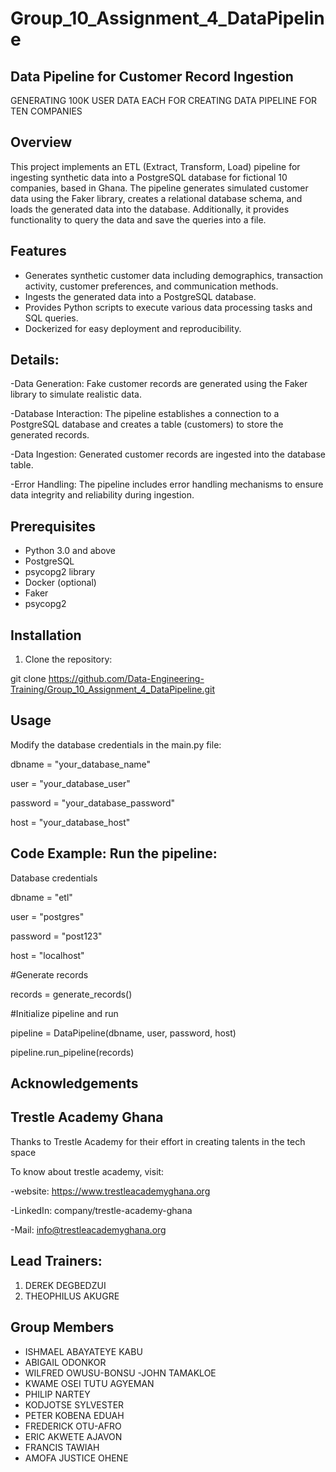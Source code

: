 # Group_10_Assignment_4_DataPipeline

## Data Pipeline for Customer Record Ingestion
GENERATING 100K USER DATA EACH  FOR CREATING DATA PIPELINE FOR TEN COMPANIES

## Overview
This project implements an ETL (Extract, Transform, Load) pipeline for ingesting synthetic data into a PostgreSQL database for  fictional 10 companies, based in Ghana. The pipeline generates simulated customer data using the Faker library, creates a relational database schema, and loads the generated data into the database. Additionally, it provides functionality to query the data and save the queries into a file.

## Features

- Generates synthetic customer data including demographics, transaction activity, customer preferences, and communication methods.
- Ingests the generated data into a PostgreSQL database.
- Provides Python scripts to execute various data processing tasks and SQL queries.
- Dockerized for easy deployment and reproducibility.

## Details:
-Data Generation: Fake customer records are generated using the Faker library to simulate realistic data.

-Database Interaction: The pipeline establishes a connection to a PostgreSQL database and creates a table (customers) to store the generated records.

-Data Ingestion: Generated customer records are ingested into the database table.

-Error Handling: The pipeline includes error handling mechanisms to ensure data integrity and reliability during ingestion.

## Prerequisites

- Python 3.0 and above
- PostgreSQL
- psycopg2 library
- Docker (optional)
- Faker
- psycopg2

## Installation

1. Clone the repository:
   
git clone https://github.com/Data-Engineering-Training/Group_10_Assignment_4_DataPipeline.git

## Usage
Modify the database credentials in the main.py file:

dbname = "your_database_name"

user = "your_database_user"

password = "your_database_password"

host = "your_database_host"

## Code Example: Run the pipeline:
Database credentials

dbname = "etl"

user = "postgres"

password = "post123"

host = "localhost"

#Generate records

records = generate_records()

#Initialize pipeline and run

pipeline = DataPipeline(dbname, user, password, host)

pipeline.run_pipeline(records)

## Acknowledgements

## Trestle Academy Ghana
Thanks to Trestle Academy for their effort in creating talents in the tech space

To know about trestle academy, visit: 

-website: https://www.trestleacademyghana.org

-LinkedIn: company/trestle-academy-ghana

-Mail: info@trestleacademyghana.org

## Lead Trainers:
1. DEREK DEGBEDZUI
2. THEOPHILUS AKUGRE

## Group Members

- ISHMAEL  ABAYATEYE KABU
- ABIGAIL ODONKOR
- WILFRED OWUSU-BONSU
-JOHN TAMAKLOE
- KWAME OSEI TUTU AGYEMAN
- PHILIP NARTEY
- KODJOTSE SYLVESTER
- PETER KOBENA EDUAH
- FREDERICK OTU-AFRO
- ERIC AKWETE AJAVON
- FRANCIS TAWIAH
- AMOFA JUSTICE OHENE
